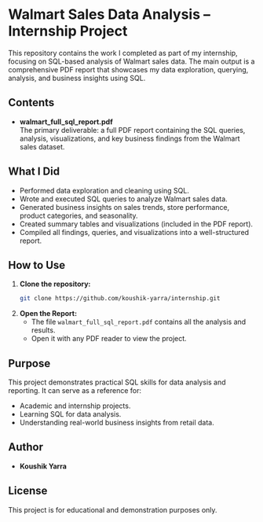 # Walmart Sales Data Analysis – Internship Project

This repository contains the work I completed as part of my internship, focusing on SQL-based analysis of Walmart sales data. The main output is a comprehensive PDF report that showcases my data exploration, querying, analysis, and business insights using SQL.

## Contents

- **walmart_full_sql_report.pdf**  
  The primary deliverable: a full PDF report containing the SQL queries, analysis, visualizations, and key business findings from the Walmart sales dataset.

## What I Did

- Performed data exploration and cleaning using SQL.
- Wrote and executed SQL queries to analyze Walmart sales data.
- Generated business insights on sales trends, store performance, product categories, and seasonality.
- Created summary tables and visualizations (included in the PDF report).
- Compiled all findings, queries, and visualizations into a well-structured report.

## How to Use

1. **Clone the repository:**
   ```sh
   git clone https://github.com/koushik-yarra/internship.git
   ```
2. **Open the Report:**
   - The file `walmart_full_sql_report.pdf` contains all the analysis and results.
   - Open it with any PDF reader to view the project.

## Purpose

This project demonstrates practical SQL skills for data analysis and reporting. It can serve as a reference for:
- Academic and internship projects.
- Learning SQL for data analysis.
- Understanding real-world business insights from retail data.

## Author

- **Koushik Yarra**

## License

This project is for educational and demonstration purposes only.

